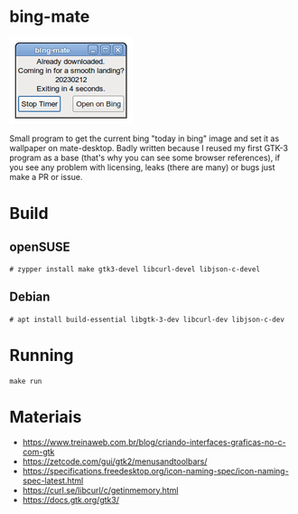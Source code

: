 # bing-mate
![woah](print.png)

Small program to get the current bing "today in bing" image and set it as wallpaper on mate-desktop.
Badly written because I reused my first GTK-3 program as a base (that's why you can see some browser references), if you see any problem with licensing, leaks (there are many) or bugs just make a PR or issue. 

# Build
## openSUSE
`# zypper install make gtk3-devel libcurl-devel libjson-c-devel`

## Debian
`# apt install build-essential libgtk-3-dev libcurl-dev libjson-c-dev`

# Running
`make run`

# Materiais
- https://www.treinaweb.com.br/blog/criando-interfaces-graficas-no-c-com-gtk
- https://zetcode.com/gui/gtk2/menusandtoolbars/
- https://specifications.freedesktop.org/icon-naming-spec/icon-naming-spec-latest.html
- https://curl.se/libcurl/c/getinmemory.html
- https://docs.gtk.org/gtk3/